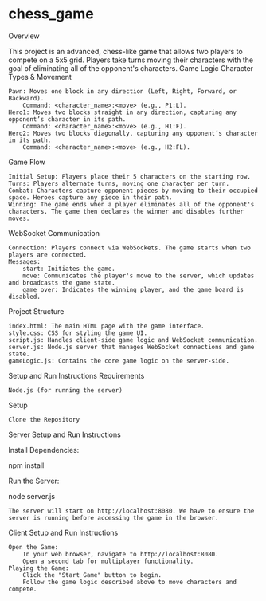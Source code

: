 # chess_game



Overview

This project is an advanced, chess-like game that allows two players to compete on a 5x5 grid. Players take turns moving their characters with the goal of eliminating all of the opponent's characters.
Game Logic
Character Types & Movement

    Pawn: Moves one block in any direction (Left, Right, Forward, or Backward).
        Command: <character_name>:<move> (e.g., P1:L).
    Hero1: Moves two blocks straight in any direction, capturing any opponent’s character in its path.
        Command: <character_name>:<move> (e.g., H1:F).
    Hero2: Moves two blocks diagonally, capturing any opponent’s character in its path.
        Command: <character_name>:<move> (e.g., H2:FL).

Game Flow

    Initial Setup: Players place their 5 characters on the starting row.
    Turns: Players alternate turns, moving one character per turn.
    Combat: Characters capture opponent pieces by moving to their occupied space. Heroes capture any piece in their path.
    Winning: The game ends when a player eliminates all of the opponent's characters. The game then declares the winner and disables further moves.

WebSocket Communication

    Connection: Players connect via WebSockets. The game starts when two players are connected.
    Messages:
        start: Initiates the game.
        move: Communicates the player's move to the server, which updates and broadcasts the game state.
        game_over: Indicates the winning player, and the game board is disabled.

Project Structure

    index.html: The main HTML page with the game interface.
    style.css: CSS for styling the game UI.
    script.js: Handles client-side game logic and WebSocket communication.
    server.js: Node.js server that manages WebSocket connections and game state.
    gameLogic.js: Contains the core game logic on the server-side.



Setup and Run Instructions
Requirements

    Node.js (for running the server)

Setup

    Clone the Repository


Server Setup and Run Instructions

Install Dependencies:

npm install



Run the Server:

node server.js



    The server will start on http://localhost:8080. We have to ensure the server is running before accessing the game in the browser.

Client Setup and Run Instructions

    Open the Game:
        In your web browser, navigate to http://localhost:8080.
        Open a second tab for multiplayer functionality.
    Playing the Game:
        Click the "Start Game" button to begin.
        Follow the game logic described above to move characters and compete.
